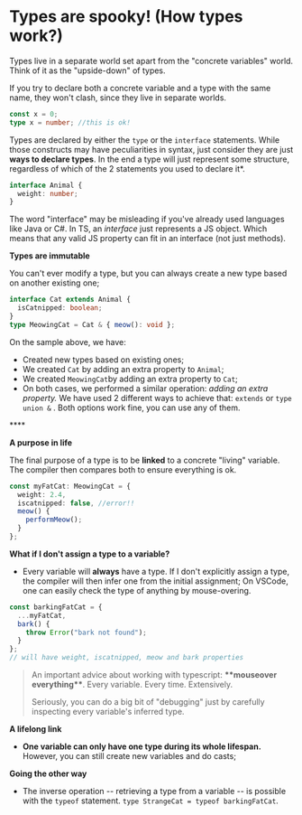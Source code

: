 # Types are spooky! \(How types work?\)

Types live in a separate world set apart from the "concrete variables" world. Think of it as the "upside-down" of types.

If you try to declare both a concrete variable and a type with the same name, they won't clash, since they live in separate worlds.

```typescript
const x = 0;
type x = number; //this is ok!
```

Types are declared by either the `type` or the `interface` statements. While those constructs may have peculiarities in syntax, just consider they are just **ways to declare types**. In the end a type will just represent some structure, regardless of which of the 2 statements you used to declare it\*.

```typescript
interface Animal {
  weight: number;
}
```

The word "interface" may be misleading if you've already used languages like Java or C\#. In TS, an _interface_ just represents a JS object. Which means that any valid JS property can fit in an interface \(not just methods\).

**Types are immutable**

You can't ever modify a type, but you can always create a new type based on another existing one;

```typescript
interface Cat extends Animal {
  isCatnipped: boolean;
}
type MeowingCat = Cat & { meow(): void };
```

On the sample above, we have:

* Created new types based on existing ones;
* We created `Cat` by adding an extra property to `Animal`;
* We created `MeowingCat`by adding an extra property to `Cat`;
* On both cases, we performed a similar operation: _adding an extra property._ We have used 2 different ways to achieve that: `extends` or `type union &` . Both options work fine, you can use any of them.

\*\*\*\*

**A purpose in life**

The final purpose of a type is to be **linked** to a concrete "living" variable. The compiler then compares both to ensure everything is ok.

```typescript
const myFatCat: MeowingCat = {
  weight: 2.4,
  iscatnipped: false, //error!!
  meow() {
    performMeow();
  }
};
```

**What if I don't assign a type to a variable?**

* Every variable will **always** have a type. If I don't explicitly assign a type, the compiler will then infer one from the initial assignment; On VSCode, one can easily check the type of anything by mouse-overing.

```typescript
const barkingFatCat = {
  ...myFatCat,
  bark() {
    throw Error("bark not found");
  }
};
// will have weight, iscatnipped, meow and bark properties
```

> An important advice about working with typescript: **\*\*mouseover everything\*\***. Every variable. Every time. Extensively.
>
> Seriously, you can do a big bit of "debugging" just by carefully inspecting every variable's inferred type.

**A lifelong link**

* **One variable can only have one type during its whole lifespan.** However, you can still create new variables and do casts;

**Going the other way**

* The inverse operation -- retrieving a type from a variable -- is possible with the `typeof` statement. `type StrangeCat = typeof barkingFatCat`.

